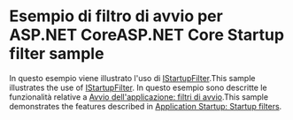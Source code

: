 # <a name="aspnet-core-startup-filter-sample"></a><span data-ttu-id="f7c47-101">Esempio di filtro di avvio per ASP.NET Core</span><span class="sxs-lookup"><span data-stu-id="f7c47-101">ASP.NET Core Startup filter sample</span></span>

<span data-ttu-id="f7c47-102">In questo esempio viene illustrato l'uso di [IStartupFilter](https://docs.microsoft.com/dotnet/api/microsoft.aspnetcore.hosting.istartupfilter).</span><span class="sxs-lookup"><span data-stu-id="f7c47-102">This sample illustrates the use of [IStartupFilter](https://docs.microsoft.com/dotnet/api/microsoft.aspnetcore.hosting.istartupfilter).</span></span> <span data-ttu-id="f7c47-103">In questo esempio sono descritte le funzionalità relative a [Avvio dell'applicazione: filtri di avvio](https://docs.microsoft.com/aspnet/core/fundamentals/startup#startup-filters).</span><span class="sxs-lookup"><span data-stu-id="f7c47-103">This sample demonstrates the features described in [Application Startup: Startup filters](https://docs.microsoft.com/aspnet/core/fundamentals/startup#startup-filters).</span></span>
